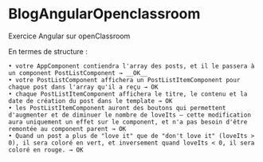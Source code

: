 # BlogAngularOpenclassroom

Exercice Angular sur openClassroom

 En termes de structure :

    • votre AppComponent contiendra l'array des posts, et il le passera à un component PostListComponent → __OK__
    • votre PostListComponent affichera un PostListItemComponent pour chaque post dans l'array qu'il a reçu → OK
    • chaque PostListItemComponent affichera le titre, le contenu et la date de création du post dans le template → OK
    • les PostListItemComponent auront des boutons qui permettent d'augmenter et de diminuer le nombre de loveIts — cette modification aura uniquement un effet sur le component, et n'a pas besoin d'être remontée au component parent → OK
    • Quand un post a plus de "love it" que de "don't love it" (loveIts > 0), il sera coloré en vert, et inversement quand loveIts < 0, il sera coloré en rouge. → OK